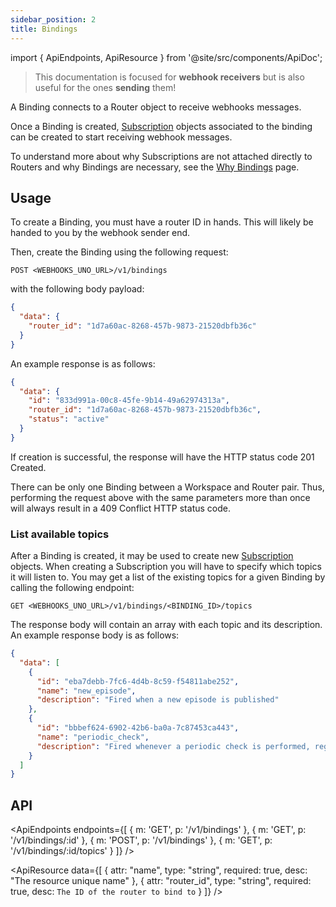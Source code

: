 ```yaml
---
sidebar_position: 2
title: Bindings
---
```


import { ApiEndpoints, ApiResource } from '@site/src/components/ApiDoc';

> This documentation is focused for **webhook receivers** but is also useful for the ones **sending** them!

A Binding connects to a Router object to receive webhooks messages.

Once a Binding is created, [Subscription](/docs/resources/subscriptions)
objects associated to the binding can be created to start receiving
webhook messages.

To understand more about why Subscriptions are not attached directly to Routers
and why Bindings are necessary, see the [Why Bindings](/docs/general/why-bindings) page.

## Usage

To create a Binding, you must have a router ID in hands. This will
likely be handed to you by the webhook sender end.

Then, create the Binding using the following request:

```http
POST <WEBHOOKS_UNO_URL>/v1/bindings
```

with the following body payload:

```json
{
  "data": {
    "router_id": "1d7a60ac-8268-457b-9873-21520dbfb36c"
  }
}
```

An example response is as follows:

```json
{
  "data": {
    "id": "833d991a-00c8-45fe-9b14-49a62974313a",
    "router_id": "1d7a60ac-8268-457b-9873-21520dbfb36c",
    "status": "active"
  }
}
```

If creation is successful, the response will have the HTTP status
code 201 Created.

There can be only one Binding between a Workspace and Router pair. Thus,
performing the request above with the same parameters more than once will
always result in a 409 Conflict HTTP status code.

### List available topics

After a Binding is created, it may be used to create new
[Subscription](/docs/resources/subscriptions) objects.
When creating a Subscription you will have to specify which topics it will
listen to. You may get a list of the existing topics for a given Binding
by calling the following endpoint:

```
GET <WEBHOOKS_UNO_URL>/v1/bindings/<BINDING_ID>/topics
```

The response body will contain an array with each topic and its description.
An example response body is as follows:

```json
{
  "data": [
    {
      "id": "eba7debb-7fc6-4d4b-8c59-f54811abe252",
      "name": "new_episode",
      "description": "Fired when a new episode is published"
    },
    {
      "id": "bbbef624-6902-42b6-ba0a-7c87453ca443",
      "name": "periodic_check",
      "description": "Fired whenever a periodic check is performed, regardless of its results"
    }
  ]
}
```

## API

<ApiEndpoints endpoints={[
{ m: 'GET', p: '/v1/bindings' },
{ m: 'GET', p: '/v1/bindings/:id' },
{ m: 'POST', p: '/v1/bindings' },
{ m: 'GET', p: '/v1/bindings/:id/topics' }
]} />

<ApiResource data={[
{
  attr: "name",
  type: "string",
  required: true,
  desc: "The resource unique name"
},
{
  attr: "router_id",
  type: "string",
  required: true,
  desc: `The ID of the router to bind to`
}
]} />


